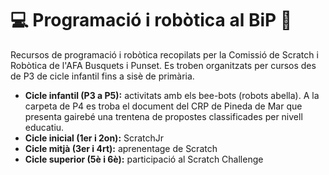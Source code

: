 # :computer: Programació i robòtica al BiP :robot:
Recursos de programació i robòtica recopilats per la Comissió de Scratch i Robòtica de l'AFA Busquets i Punset. 
Es troben organitzats per cursos des de P3 de cicle infantil fins a sisè de primària.

- **Cicle infantil (P3 a P5):** activitats amb els bee-bots (robots abella). A la carpeta de P4 es troba el document del CRP de Pineda de Mar que presenta gairebé una trentena de propostes classificades per nivell educatiu.
- **Cicle inicial (1er i 2on):** ScratchJr
- **Cicle mitjà (3er i 4rt):** aprenentage de Scratch
- **Cicle superior (5è i 6è):** participació al Scratch Challenge

